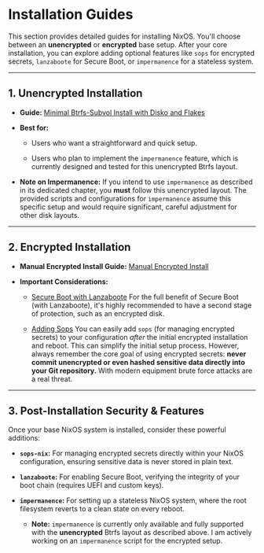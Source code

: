 # Installation Guides

This section provides detailed guides for installing NixOS. You'll choose
between an **unencrypted** or **encrypted** base setup. After your core
installation, you can explore adding optional features like `sops` for encrypted
secrets, `lanzaboote` for Secure Boot, or `impermanence` for a stateless system.

---

## 1. Unencrypted Installation

- **Guide:**
  [Minimal Btrfs-Subvol Install with Disko and Flakes](./unencrypted/minimal_install.md)
- **Best for:**

  - Users who want a straightforward and quick setup.

  - Users who plan to implement the `impermanence` feature, which is currently
    designed and tested for this unencrypted Btrfs layout.

- **Note on Impermanence:** If you intend to use `impermanence` as described in
  its dedicated chapter, you **must** follow this unencrypted layout. The
  provided scripts and configurations for `impermanence` assume this specific
  setup and would require significant, careful adjustment for other disk
  layouts.

---

## 2. Encrypted Installation

- **Manual Encrypted Install Guide:**
  [Manual Encrypted Install](https://github.com/saylesss88/nix-book/blob/main/src/installation/encrypted_manual.md)

- **Important Considerations:**

  - [Secure Boot with Lanzaboote](https://saylesss88.github.io/nix/lanzaboote.html)
    For the full benefit of Secure Boot (with Lanzaboote), it's highly
    recommended to have a second stage of protection, such as an encrypted disk.

  - [Adding Sops](https://saylesss88.github.io/nix/sops-nix.html) You can easily
    add `sops` (for managing encrypted secrets) to your configuration _after_
    the initial encrypted installation and reboot. This can simplify the initial
    setup process. However, always remember the core goal of using encrypted
    secrets: **never commit unencrypted or even hashed sensitive data directly
    into your Git repository.** With modern equipment brute force attacks are a
    real threat.

---

## 3. Post-Installation Security & Features

Once your base NixOS system is installed, consider these powerful additions:

- **`sops-nix`:** For managing encrypted secrets directly within your NixOS
  configuration, ensuring sensitive data is never stored in plain text.

- **`lanzaboote`:** For enabling Secure Boot, verifying the integrity of your
  boot chain (requires UEFI and custom keys).

- **`impermanence`:** For setting up a stateless NixOS system, where the root
  filesystem reverts to a clean state on every reboot.

  - **Note:** `impermanence` is currently only available and fully supported
    with the **unencrypted** Btrfs layout as described above. I am actively
    working on an `impermanence` script for the encrypted setup.
